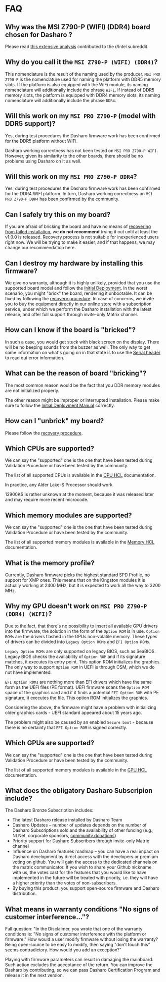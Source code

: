 # FAQ

## Why was the MSI Z790-P (WIFI) (DDR4) board chosen for Dasharo ?

Please read [this extensive analysis][msi_port_analysis] contributed to the r/Intel
subreddit.

## Why do you call it the `MSI Z790-P (WIFI) (DDR4)`?

This nomenclature is the result of the naming used by the producer.
`MSI PRO Z790-P` is the nomenclature used for naming the platform with
DDR5 memory slots. If the platform is also equipped with the WiFi module, its
naming nomenclature will additionally include the phrase `WIFI`. If instead of
DDR5 memory slots, the platform is equipped with DDR4 memory slots, its naming
nomenclature will additionally include the phrase `DDR4`.

## Will this work on my `MSI PRO Z790-P` (model with DDR5 support)?

Yes, during test procedures the Dasharo firmware work has been confirmed for
the DDR5 platform without WIFI.

Dasharo working correctness has not been tested on `MSI PRO Z790-P WIFI`.
However, given its similarity to the other boards, there should be no problems
using Dasharo on it as well.

## Will this work on my `MSI PRO Z790-P DDR4`?

Yes, during test procedures the Dasharo firmware work has been confirmed for
the DDR4 WIFI platform. In turn, Dasharo working correctness on
`MSI PRO Z790-P DDR4` has been confirmed by the community.

## Can I safely try this on my board?

If you are afraid of bricking the board and have no means of [recovering from
failed installation](../recovery), we **do not recommend** trying it out until
at least the v1.0.0 is released. Recovery process is not suitable for
inexperienced users right now. We will be trying to make it easier, and if that
happens, we may change our recommendation here.

## Can I destroy my hardware by installing this firmware?

We give no warranty, although it is highly unlikely, provided that you use the
supported board model and follow the [Initial
Deployment](../initial-deployment). In the worst scenario, you might "brick" the
board, rendering it unbootable. It can be fixed by following the [recovery
procedure](../recovery). In case of concerns, we invite you to buy the equipment
directly in our [online
store](https://3mdeb.com/?s=msi&post_type=product&dgwt_wcas=1) with a
subscription service, under which we perform the Dasharo installation with the
latest release, and offer full support through invite-only Matrix channel.

## How can I know if the board is "bricked"?

In such a case, you would get stuck with black screen on the display. There will
be no beeping sounds from the buzzer as well. The only way to get some
information on what's going on in that state is to use the [Serial
header](../development/#hardware-connection) to read out error information.

## What can be the reason of board "bricking"?

The most common reason would be the fact that you DDR memory modules are not
initialized properly.

The other reason might be improper or interrupted installation. Please make sure
to follow the [Initial Deployment Manual](../initial-deployment) correctly.

## How can I "unbrick" my board?

Please follow the [recovery procedure](../recovery).

## Which CPUs are supported?

We can say the "supported" one is the one that have been tested during
Validation Procedure or have been tested by the community.

The list of all supported CPUs is available in the [CPU HCL](../cpu-hcl)
documentation.

In practice, any Alder Lake-S Processor should work.

12900KS is rather unknown at the moment, because it was released later and may
require more recent microcode.

## Which memory modules are supported?

We can say the "supported" one is the one that have been tested during
Validation Procedure or have been tested by the community.

The list of all supported memory modules is available in the
[Memory HCL](../memory-hcl) documentation.

## What is the memory profile?

Currently, Dasharo firmware picks the highest standard SPD Profile, no support
for XMP ones. This means that on the Kingston modules it is actually working at
2400 MHz, but it is expected to work all the way to 3200 MHz.

## Why my GPU doesn't work on `MSI PRO Z790-P (DDR4) (WIFI)`?

Due to the fact, that there's no possibility to insert all available GPU drivers
into the firmware, the solution in the form of the `Option ROM` is in use.
`Option ROMs` are the drivers flashed in the GPUs non-volatile memory. These
types of drivers can be divided into `Legacy Option ROMs` and `EFI Option ROMs`.

`Legacy Option ROMs` are only supported on legacy BIOS, such as SeaBIOS. Legacy
BIOS checks the availability of `Option ROM` and if its signature matches, it
executes its entry point. This option ROM initializes the graphics. The only way
to support `Option ROM` in UEFI is through CSM, which we do not have
implemented.

`EFI Option ROMs` are nothing more than EFI drivers which have the same form as
the UEFI files (PE format). UEFI firmware scans the `Option ROM` space of the
graphics card and if it finds a potential `EFI Option ROM` with PE signature, it
executes the file. This option ROM initializes the graphics.

Considering the above, the firmware might have a problem with initializing older
graphics cards - UEFI standard appeared about 15 years ago.

The problem might also be caused by an enabled `Secure boot` - because there is
no certainty that `EFI Option ROM` is signed correctly.

[msi_port_analysis]: https://www.reddit.com/r/intel/comments/subaro/how_many_people_are_interesed_in_seeing_coreboot/

## Which GPUs are supported?

We can say the "supported" one is the one that have been tested during
Validation Procedure or have been tested by the community.

The list of all supported memory modules is available in the
[GPU HCL](../gpu-hcl) documentation.

## What does the obligatory Dasharo Subscripion include?

The Dasharo Bronze Subscription includes:

* The latest Dasharo release installed by Dasharo Team
* Dasharo Updates – number of updates depends on the number of Dasharo
  Subscriptions sold and the availability of other funding (e.g., NLNet,
  corporate sponsors, [community
  donations](https://docs.dasharo.com/ways-you-can-help-us/#donate-money))
* Priority support for Dasharo Subscribers through invite-only Matrix channel
* Influence on Dasharo features roadmap – you can have a real impact on Dasharo
  development by direct access with the developers or premium voting on github.
  You will gain the access to the dedicated channels on the matrix communicator.
  If you wish to share your Github nickname with us, the votes cast for the
  features that you would like to have implemented in the future will be treated
  with priority, i.e. they will have a higher priority than the votes of
  non-subscribers.
* By buying this product, you support open-source firmware and Dasharo
  distribution.

## What means in warranty conditions "No signs of customer interference..."?

Full question:
"In the Disclaimer, you wrote that one of the warranty
conditions is: "No signs of customer interference with the platform or
firmware." How would a user modify firmware without losing the warranty? Being
open-source to be easy to modify, then saying "don't touch this" seems
contradictory. How would you add an exception?"

Playing with firmware parameters can result in damaging the mainboard. Such
action excludes the acceptance of the return. You can improve the Dasharo by
contributing, so we can pass Dasharo Certification Program and release it in the
next version.
